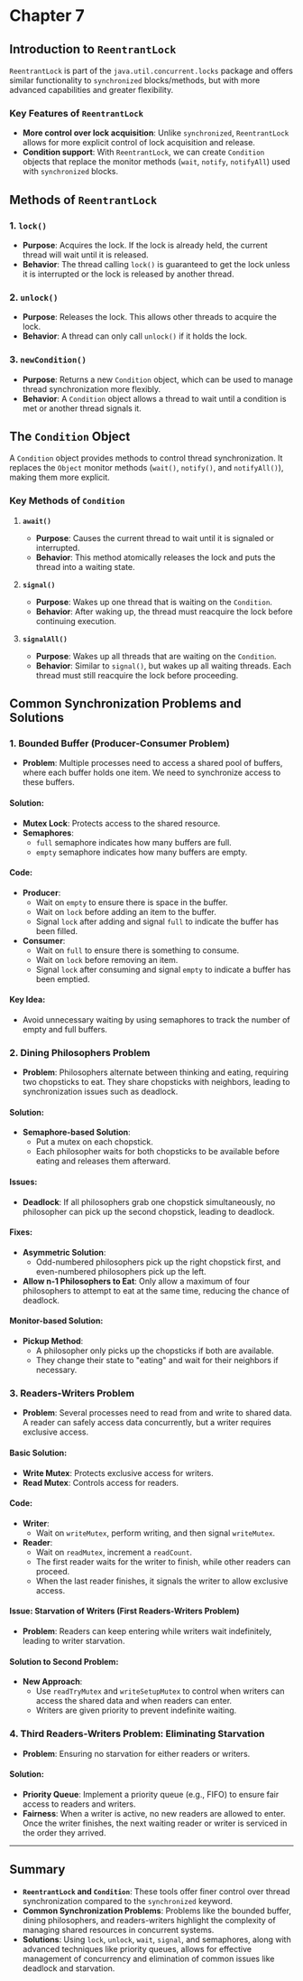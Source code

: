# Chapter 7

## Introduction to `ReentrantLock`
`ReentrantLock` is part of the `java.util.concurrent.locks` package and offers similar functionality to `synchronized` blocks/methods, but with more advanced capabilities and greater flexibility.

### Key Features of `ReentrantLock`
- **More control over lock acquisition**: Unlike `synchronized`, `ReentrantLock` allows for more explicit control of lock acquisition and release.
- **Condition support**: With `ReentrantLock`, we can create `Condition` objects that replace the monitor methods (`wait`, `notify`, `notifyAll`) used with `synchronized` blocks.

## Methods of `ReentrantLock`
### 1. `lock()`
- **Purpose**: Acquires the lock. If the lock is already held, the current thread will wait until it is released.
- **Behavior**: The thread calling `lock()` is guaranteed to get the lock unless it is interrupted or the lock is released by another thread.

### 2. `unlock()`
- **Purpose**: Releases the lock. This allows other threads to acquire the lock.
- **Behavior**: A thread can only call `unlock()` if it holds the lock.

### 3. `newCondition()`
- **Purpose**: Returns a new `Condition` object, which can be used to manage thread synchronization more flexibly.
- **Behavior**: A `Condition` object allows a thread to wait until a condition is met or another thread signals it.

## The `Condition` Object
A `Condition` object provides methods to control thread synchronization. It replaces the `Object` monitor methods (`wait()`, `notify()`, and `notifyAll()`), making them more explicit.

### Key Methods of `Condition`
1. **`await()`**
    - **Purpose**: Causes the current thread to wait until it is signaled or interrupted.
    - **Behavior**: This method atomically releases the lock and puts the thread into a waiting state.

2. **`signal()`**
    - **Purpose**: Wakes up one thread that is waiting on the `Condition`.
    - **Behavior**: After waking up, the thread must reacquire the lock before continuing execution.

3. **`signalAll()`**
    - **Purpose**: Wakes up all threads that are waiting on the `Condition`.
    - **Behavior**: Similar to `signal()`, but wakes up all waiting threads. Each thread must still reacquire the lock before proceeding.

## Common Synchronization Problems and Solutions

### 1. Bounded Buffer (Producer-Consumer Problem)
- **Problem**: Multiple processes need to access a shared pool of buffers, where each buffer holds one item. We need to synchronize access to these buffers.

#### Solution:
- **Mutex Lock**: Protects access to the shared resource.
- **Semaphores**:
    - `full` semaphore indicates how many buffers are full.
    - `empty` semaphore indicates how many buffers are empty.

#### Code:
- **Producer**:
    - Wait on `empty` to ensure there is space in the buffer.
    - Wait on `lock` before adding an item to the buffer.
    - Signal `lock` after adding and signal `full` to indicate the buffer has been filled.
- **Consumer**:
    - Wait on `full` to ensure there is something to consume.
    - Wait on `lock` before removing an item.
    - Signal `lock` after consuming and signal `empty` to indicate a buffer has been emptied.

#### Key Idea:
- Avoid unnecessary waiting by using semaphores to track the number of empty and full buffers.

### 2. Dining Philosophers Problem
- **Problem**: Philosophers alternate between thinking and eating, requiring two chopsticks to eat. They share chopsticks with neighbors, leading to synchronization issues such as deadlock.

#### Solution:
- **Semaphore-based Solution**:
    - Put a mutex on each chopstick.
    - Each philosopher waits for both chopsticks to be available before eating and releases them afterward.

#### Issues:
- **Deadlock**: If all philosophers grab one chopstick simultaneously, no philosopher can pick up the second chopstick, leading to deadlock.

#### Fixes:
- **Asymmetric Solution**:
    - Odd-numbered philosophers pick up the right chopstick first, and even-numbered philosophers pick up the left.
- **Allow n-1 Philosophers to Eat**: Only allow a maximum of four philosophers to attempt to eat at the same time, reducing the chance of deadlock.

#### Monitor-based Solution:
- **Pickup Method**:
    - A philosopher only picks up the chopsticks if both are available.
    - They change their state to "eating" and wait for their neighbors if necessary.

### 3. Readers-Writers Problem
- **Problem**: Several processes need to read from and write to shared data. A reader can safely access data concurrently, but a writer requires exclusive access.

#### Basic Solution:
- **Write Mutex**: Protects exclusive access for writers.
- **Read Mutex**: Controls access for readers.

#### Code:
- **Writer**:
    - Wait on `writeMutex`, perform writing, and then signal `writeMutex`.
- **Reader**:
    - Wait on `readMutex`, increment a `readCount`.
    - The first reader waits for the writer to finish, while other readers can proceed.
    - When the last reader finishes, it signals the writer to allow exclusive access.

#### Issue: Starvation of Writers (First Readers-Writers Problem)
- **Problem**: Readers can keep entering while writers wait indefinitely, leading to writer starvation.

#### Solution to Second Problem:
- **New Approach**:
    - Use `readTryMutex` and `writeSetupMutex` to control when writers can access the shared data and when readers can enter.
    - Writers are given priority to prevent indefinite waiting.

### 4. Third Readers-Writers Problem: Eliminating Starvation
- **Problem**: Ensuring no starvation for either readers or writers.

#### Solution:
- **Priority Queue**: Implement a priority queue (e.g., FIFO) to ensure fair access to readers and writers.
- **Fairness**: When a writer is active, no new readers are allowed to enter. Once the writer finishes, the next waiting reader or writer is serviced in the order they arrived.

---

## Summary
- **`ReentrantLock` and `Condition`**: These tools offer finer control over thread synchronization compared to the `synchronized` keyword.
- **Common Synchronization Problems**: Problems like the bounded buffer, dining philosophers, and readers-writers highlight the complexity of managing shared resources in concurrent systems.
- **Solutions**: Using `lock`, `unlock`, `wait`, `signal`, and semaphores, along with advanced techniques like priority queues, allows for effective management of concurrency and elimination of common issues like deadlock and starvation.
